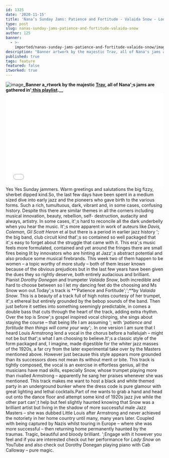 ```yaml
---
id: 1325
date: '2020-11-15'
title: 'Nana’s Sunday Jams: Patience and Fortitude - Valaida Snow - Loose Lips'
type: post
slug: nanas-sunday-jams-patience-and-fortitude-valaida-snow
author: 125
banner:
  - >-
    imported/nanas-sunday-jams-patience-and-fortitude-valaida-snow/image1325.jpeg
description: "Banner artwork by the majestic Trav, all of Nana's jams are gathered in\_this playlist. Yes Yes Sunday jammers. Warm greetings and salutations the big fizzy, sherbet dipped kind. So, the last few days have been spent in a medium sized dive into early jazz and the pioneers who gave birth to the various forms. Such [...]Read More..."
published: true
tags: feature
featured: false
itworked: true
---
```

![image](../imported/nanas-sunday-jams-patience-and-fortitude-valaida-snow/image1325.jpeg)**_Banner a_rtwork by the majestic [Trav](https://www.backdownwarchild.co.uk/), all of Nana';s jams are gathered in';__[__this playlist__](https://open.spotify.com/playlist/12UoQ8ov5i6P8BIfm2lOjS?si=jarAn1CXSEuYB9vAxJidOg)__.__**<iframe width='100%' height='300' scrolling='no' frameborder='no' allow='autoplay' src='//www.youtube.com/embed/UfqZAv3slNM?wmode=opaque'></iframe>Yes Yes Sunday jammers. Warm greetings and salutations the big fizzy, sherbet dipped kind.So, the last few days have been spent in a medium sized dive into early jazz and the pioneers who gave birth to the various forms. Such a rich, tumultuous, dark, vibrant and, in some cases, confusing history. Despite this there are similar themes in all the corners including musical innovation, beauty, rebellion, self- destruction, audacity and always, artistry. In some cases, it';s hard to reconcile all the dark underbelly when you hear the music. It';s more apparent in work of auteurs like _Davis, Coleman, Gil Scott Heron_ et al but there is a period in earlier jazz history '; the big band, club circuit kind that';s so contained so well packaged that it';s easy to forget about the struggle that came with it. This era';s music feels more formulated, contained and yet around the fringes there are small fires being lit by innovators who are hinting at Jazz';s abstract potential and also produce some musical firebrands. This week two of them happen to be women – a topic worthy of more study – both of them lesser known because of the obvious prejudices but in the last few years have been given the dues they so rightly deserve, both entirely audacious and brilliant. Pianist _Dorothy Donegan_ and trumpeter _Valaida Snow_, both incredible and hard to choose between so I let my dancing feet do the choosing and Ms Snow won out.Today';s track is **‘Patience and Fortitude';';**by _Valaida Snow_. This is a beauty of a track full of high notes courtesy of her trumpet, it';s ethereal but entirely grounded by the bebop sounds of the band. Then just before it settles into something seemingly predictable, in comes a double bass that cuts through the heart of the track, adding extra rhythm. Over the top is Snow';s gospel inspired vocal chirping, she sings about staying the course – that being life I am assuming '; with _‘patience and fortitude then things will come your way';_. In one version I am sure that I heard Louis Armstrong lend a vocal in the chorus before a hallelujah – might not be but that';s what I am choosing to believe.It';s a classic style of the form packaged and, I imagine, made digestible for the whiter jazz masses of the 1920s, a far cry from the later experimental take over by the Masters mentioned above. However just because this style appears more grounded than its successors does not mean its without merit or bite. This track is tightly composed, the vocal is an exercise in effortless genius, all the musicians have mad skills, especially Snow, whose trumpet playing more than rivalled Armstrong – apparently he sang her praises whenever she was mentioned. This track makes me want to host a black and white themed party in an underground bunker where the dress code is pure glamour with great lighting and lethal cocktails.Part of me wants to grab a hand and head out onto the dance floor and attempt some kind of 1920s jazz jive while the other part can';t help but feel slightly haunted knowing that Snow was a brilliant artist but living in the shadow of more successful male Jazz Masters – she was dubbed Little Louis after Armstrong and never achieved the notoriety in her home country until many, many years later. Coupled with being captured by Nazis whilst touring in Europe – where she was more successful – then returning home permanently haunted by the traumas. Tragic, beautiful and bloody brilliant. ';Engage with it however you feel and if you are interested check out her performance for _Lady Snow_ on YouTube and also check out Dorothy Donegan playing piano with Cab Calloway – pure magic.